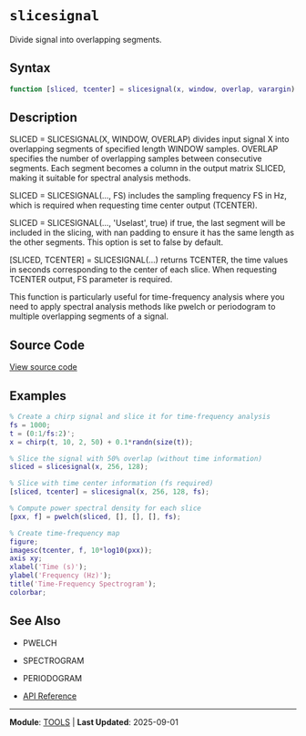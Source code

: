 # `slicesignal`

Divide signal into overlapping segments.

## Syntax

```matlab
function [sliced, tcenter] = slicesignal(x, window, overlap, varargin)
```

## Description

SLICED = SLICESIGNAL(X, WINDOW, OVERLAP) divides input signal X into overlapping segments of specified length WINDOW samples. OVERLAP specifies the number of overlapping samples between consecutive segments. Each segment becomes a column in the output matrix SLICED, making it suitable for spectral analysis methods.

SLICED = SLICESIGNAL(..., FS) includes the sampling frequency FS in Hz, which is required when requesting time center output (TCENTER).

SLICED = SLICESIGNAL(..., 'Uselast', true) if true, the last segment will be included in the slicing, with nan padding to ensure it has the same length as the other segments. This option is set to false by default.

[SLICED, TCENTER] = SLICESIGNAL(...) returns TCENTER, the time values in seconds corresponding to the center of each slice. When requesting TCENTER output, FS parameter is required.

This function is particularly useful for time-frequency analysis where you need to apply spectral analysis methods like pwelch or periodogram to multiple overlapping segments of a signal.

## Source Code

[View source code](https://github.com/BSICoS/biosigmat/tree/main/src/tools/slicesignal.m)

## Examples

```matlab
% Create a chirp signal and slice it for time-frequency analysis
fs = 1000;
t = (0:1/fs:2)';
x = chirp(t, 10, 2, 50) + 0.1*randn(size(t));

% Slice the signal with 50% overlap (without time information)
sliced = slicesignal(x, 256, 128);

% Slice with time center information (fs required)
[sliced, tcenter] = slicesignal(x, 256, 128, fs);

% Compute power spectral density for each slice
[pxx, f] = pwelch(sliced, [], [], [], fs);

% Create time-frequency map
figure;
imagesc(tcenter, f, 10*log10(pxx));
axis xy;
xlabel('Time (s)');
ylabel('Frequency (Hz)');
title('Time-Frequency Spectrogram');
colorbar;
```

## See Also

- PWELCH
- SPECTROGRAM
- PERIODOGRAM

- [API Reference](../index.md)

---

**Module**: [TOOLS](index.md) | **Last Updated**: 2025-09-01
